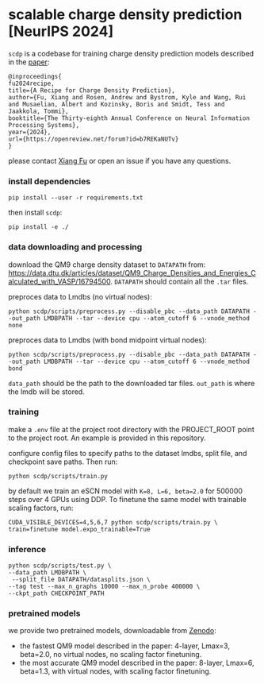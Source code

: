 # scalable charge density prediction [NeurIPS 2024]

`scdp` is a codebase for training charge density prediction models described in the [paper](https://openreview.net/forum?id=b7REKaNUTv):

```
@inproceedings{
fu2024recipe,
title={A Recipe for Charge Density Prediction},
author={Fu, Xiang and Rosen, Andrew and Bystrom, Kyle and Wang, Rui and Musaelian, Albert and Kozinsky, Boris and Smidt, Tess and Jaakkola, Tommi},
booktitle={The Thirty-eighth Annual Conference on Neural Information Processing Systems},
year={2024},
url={https://openreview.net/forum?id=b7REKaNUTv}
}
```

please contact [Xiang Fu](mailto:xiangfu@meta.com) or open an issue if you have any questions.

### install dependencies

```
pip install --user -r requirements.txt
```

then install `scdp`:

```
pip install -e ./
```

### data downloading and processing

download the QM9 charge density dataset to `DATAPATH` from: https://data.dtu.dk/articles/dataset/QM9_Charge_Densities_and_Energies_Calculated_with_VASP/16794500. `DATAPATH` should contain all the `.tar` files.

preproces data to Lmdbs (no virtual nodes):

```
python scdp/scripts/preprocess.py --disable_pbc --data_path DATAPATH --out_path LMDBPATH --tar --device cpu --atom_cutoff 6 --vnode_method none
```

preproces data to Lmdbs (with bond midpoint virtual nodes):

```
python scdp/scripts/preprocess.py --disable_pbc --data_path DATAPATH --out_path LMDBPATH --tar --device cpu --atom_cutoff 6 --vnode_method bond 
```

`data_path` should be the path to the downloaded tar files. `out_path` is where the lmdb will be stored.

### training

make a `.env` file at the project root directory with the PROJECT_ROOT point to the project root. An example is provided in this repository.

configure config files to specify paths to the dataset lmdbs, split file, and checkpoint save paths. Then run:

```
python scdp/scripts/train.py 
```

by default we train an eSCN model with `K=8, L=6, beta=2.0` for 500000 steps over 4 GPUs using DDP. To finetune the same model with trainable scaling factors, run:

```
CUDA_VISIBLE_DEVICES=4,5,6,7 python scdp/scripts/train.py \
train=finetune model.expo_trainable=True
```

### inference

```
python scdp/scripts/test.py \
--data_path LMDBPATH \
 --split_file DATAPATH/datasplits.json \
--tag test --max_n_graphs 10000 --max_n_probe 400000 \
--ckpt_path CHECKPOINT_PATH
```

### pretrained models

we provide two pretrained models, downloadable from [Zenodo](https://zenodo.org/records/13146215):

- the fastest QM9 model described in the paper: 4-layer, Lmax=3, beta=2.0, no virtual nodes, no scaling factor finetuning.
- the most accurate QM9 model described in the paper: 8-layer, Lmax=6, beta=1.3, with virtual nodes, with scaling factor finetuning.
